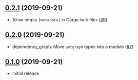 ## [0.2.1] (2019-09-21)

- Allow empty `[metadata]` in Cargo.lock files ([#9])

## [0.2.0] (2019-09-21)

- dependency_graph: Move `petgraph` types into a module ([#7])

## [0.1.0] (2019-09-21)

- Initial release

[0.2.1]: https://github.com/RustSec/cargo-lock/pull/10
[#9]: https://github.com/RustSec/cargo-lock/pull/9
[0.2.0]: https://github.com/RustSec/cargo-lock/pull/8
[#7]: https://github.com/RustSec/cargo-lock/pull/7
[0.1.0]: https://github.com/RustSec/cargo-lock/pull/5

